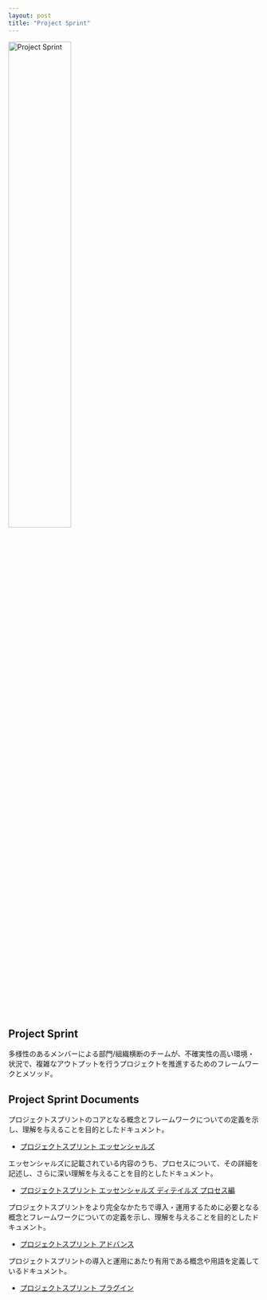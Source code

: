 ```yaml
---
layout: post
title: "Project Sprint"
---
```


<img alt="Project Sprint" src="../images/pjs_logo.png" width="50%" />

## Project Sprint

多様性のあるメンバーによる部門/組織横断のチームが、不確実性の高い環境・状況で、複雑なアウトプットを行うプロジェクトを推進するためのフレームワークとメソッド。

## Project Sprint Documents

プロジェクトスプリントのコアとなる概念とフレームワークについての定義を示し、理解を与えることを目的としたドキュメント。

* [プロジェクトスプリント エッセンシャルズ](essentials/index.md)

エッセンシャルズに記載されている内容のうち、プロセスについて、その詳細を記述し、さらに深い理解を与えることを目的としたドキュメント。

* [プロジェクトスプリント エッセンシャルズ ディテイルズ プロセス編](essentials/details.html)

プロジェクトスプリントをより完全なかたちで導入・運用するために必要となる概念とフレームワークについての定義を示し、理解を与えることを目的としたドキュメント。

* [プロジェクトスプリント アドバンス](advance/index.html)

プロジェクトスプリントの導入と運用にあたり有用である概念や用語を定義しているドキュメント。

* [プロジェクトスプリント プラグイン](plug-in/index.html)
